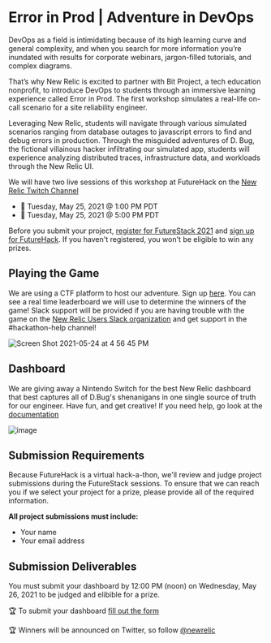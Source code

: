 # Error in Prod | Adventure in DevOps

DevOps as a field is intimidating because of its high learning curve and general complexity, and when you search for more information you’re inundated with results for corporate webinars, jargon-filled tutorials, and complex diagrams.

That’s why New Relic is excited to partner with Bit Project, a tech education nonprofit, to introduce DevOps to students through an immersive learning experience called Error in Prod. The first workshop simulates a real-life on-call scenario for a site reliability engineer.

Leveraging New Relic, students will navigate through various simulated scenarios ranging from database outages to javascript errors to find and debug errors in production. Through the misguided adventures of D. Bug, the fictional villainous hacker infiltrating our simulated app, students will experience analyzing distributed traces, infrastructure data, and workloads through the New Relic UI.


We will have two live sessions of this workshop at FutureHack on the [New Relic Twitch Channel](twitch.tv/new_relic)

- 📅 Tuesday, May 25, 2021 @ 1:00 PM PDT
- 📅 Tuesday, May 25, 2021 @ 5:00 PM PDT


Before you submit your project, [register for FutureStack 2021](https://newrelic.com/futurestack) and [sign up for FutureHack](https://docs.google.com/forms/d/e/1FAIpQLSd-VG61vO3WbCza51Qsv7nsofBGvAtXVLR9XsPZOwhjKCWTOw/viewform). If you haven't registered, you won't be eligible to win any prizes.

## Playing the Game
We are using a CTF platform to host our adventure. Sign up [here](https://bitproject.ctfd.io). You can see a real time leaderboard we will use to determine the winners of the game! Slack support will be provided if you are having trouble with the game on the [New Relic Users Slack organization](https://join.slack.com/t/newrelicusers/shared_invite/zt-dh3gka4g-hxFc2GZ4PTXnarex27ZbUQ) and get support in the #hackathon-help channel!

![Screen Shot 2021-05-24 at 4 56 45 PM](https://user-images.githubusercontent.com/10321085/119420304-0ab80f00-bcb1-11eb-8123-cca8d39b250a.png)

## Dashboard
We are giving away a Nintendo Switch for the best New Relic dashboard that best captures all of D.Bug's shenanigans in one single source of truth for our engineer. Have fun, and get creative! If you need help, go look at the [documentation](https://docs.newrelic.com/docs/query-your-data/explore-query-data/dashboards/introduction-dashboards/)

![image](https://user-images.githubusercontent.com/10321085/119421296-405df780-bcb3-11eb-8dba-763c95cd380c.png)

## Submission Requirements

Because FutureHack is a virtual hack-a-thon, we'll review and judge project submissions during the FutureStack sessions. To ensure that we can reach you if we select your project for a prize, please provide all of the required information.

**All project submissions must include:**

- Your name
- Your email address

## Submission Deliverables

You must submit your dashboard by 12:00 PM (noon) on Wednesday, May 26, 2021 to be judged and elibible for a prize.

🏆 To submit your dashboard [fill out the form](https://airtable.com/shrba43u0GaDq4UbW)

🏆 Winners will be announced on Twitter, so follow [@newrelic](https://twitter.com/newrelic)
